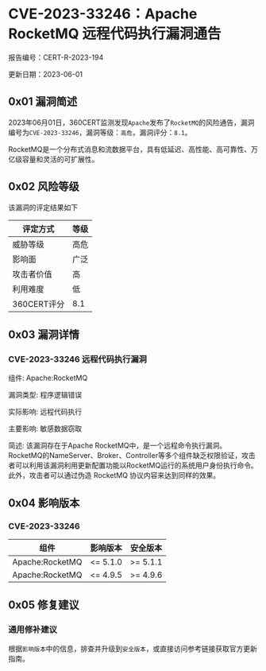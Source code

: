 # CVE-2023-33246：Apache RocketMQ 远程代码执行漏洞通告

报告编号：CERT-R-2023-194

更新日期：2023-06-01

## 0x01  漏洞简述

2023年06月01日，360CERT监测发现`Apache`发布了`RocketMQ`的风险通告，漏洞编号为`CVE-2023-33246`，漏洞等级：`高危`，漏洞评分：`8.1`。

RocketMQ是一个分布式消息和流数据平台，具有低延迟、高性能、高可靠性、万亿级容量和灵活的可扩展性。

## 0x02  风险等级

该漏洞的评定结果如下

| 评定方式    | 等级 |
| ----------- | ---- |
| 威胁等级    | 高危 |
| 影响面      | 广泛 |
| 攻击者价值  | 高   |
| 利用难度    | 低   |
| 360CERT评分 | 8.1  |

## 0x03  漏洞详情

### CVE-2023-33246 远程代码执行漏洞

组件: Apache:RocketMQ

漏洞类型: 程序逻辑错误

实际影响: 远程代码执行

主要影响: 敏感数据窃取

简述: 该漏洞存在于Apache RocketMQ中，是一个远程命令执行漏洞。RocketMQ的NameServer、Broker、Controller等多个组件缺乏权限验证，攻击者可以利用该漏洞利用更新配置功能以RocketMQ运行的系统用户身份执行命令。此外，攻击者可以通过伪造 RocketMQ 协议内容来达到同样的效果。

## 0x04  影响版本

### CVE-2023-33246

| 组件            | 影响版本 | 安全版本 |
| --------------- | -------- | -------- |
| Apache:RocketMQ | <= 5.1.0 | >= 5.1.1 |
| Apache:RocketMQ | <= 4.9.5 | >= 4.9.6 |

## 0x05  修复建议

### 通用修补建议

根据`影响版本`中的信息，排查并升级到`安全版本`，或直接访问参考链接获取官方更新指南。